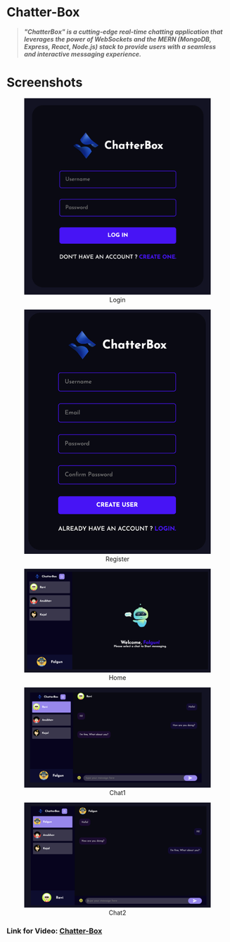 # Chatter-Box

 > ***"ChatterBox" is a cutting-edge real-time chatting application that leverages the power of WebSockets and the MERN (MongoDB, Express, React, Node.js) stack to provide users with a seamless and interactive messaging experience.***

# Screenshots
<figure>
    <img src="./images/Login.png"
         alt="Login">
    <figcaption style="text-align:center;">Login</figcaption>
</figure>
<figure>
    <img src="./images/Register.png"
         alt="Register">
    <figcaption style="text-align:center;">Register</figcaption>
</figure>
<figure>
    <img src="./images/Home.png"
         alt="Home">
    <figcaption style="text-align:center;">Home</figcaption>
</figure>
<figure>
    <img src="./images/Chat1.png"
         alt="Chat1">
    <figcaption style="text-align:center;">Chat1</figcaption>
</figure>
<figure>
    <img src="./images/Chat2.png"
         alt="Chat2">
    <figcaption style="text-align:center;">Chat2</figcaption>
</figure>

### Link for Video: [Chatter-Box](https://drive.google.com/file/d/1Ri5MdExtXSI75mmooW97EDC3qcs2Di1q/view?usp=drivesdk)
